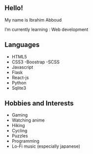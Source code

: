 ## Hello!

My name is Ibrahim Abboud  

I’m currently learning : Web development

## **Languages**
- HTML5
- CSS3
    -Boostrap
    -SCSS
- Javascript
- Flask
- React-js
- Python
- Sqlite3

## **Hobbies and Interests**
- Gaming
- Watching anime
- Hiking
- Cycling
- Puzzles
- Programming
- Lo-Fi music (especially japanese)
